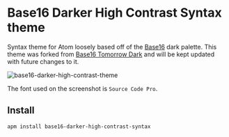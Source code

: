 # Base16 Darker High Contrast Syntax theme

Syntax theme for Atom loosely based off of the [Base16](http://chriskempson.github.io/base16/) dark palette.
This theme was forked from [Base16 Tomorrow Dark](https://github.com/atom/base16-tomorrow-dark-theme) and will be kept updated with future changes to it.

![base16-darker-high-contrast-theme](https://cloud.githubusercontent.com/assets/133886/14653340/f208532a-064e-11e6-9dd1-4ce93ef59a85.png)

The font used on the screenshot is ```Source Code Pro```.

## Install

```
apm install base16-darker-high-contrast-syntax
```
